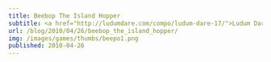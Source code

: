 ```yaml
---
title: Beebop The Island Hopper
subtitle: <a href="http://ludumdare.com/compo/ludum-dare-17/">Ludum Dare 17</a>
url: /blog/2010/04/26/beebop_the_island_hopper/ 
img: /images/games/thumbs/beepo1.png
published: 2010-04-26
---
```


